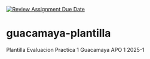 [![Review Assignment Due Date](https://classroom.github.com/assets/deadline-readme-button-22041afd0340ce965d47ae6ef1cefeee28c7c493a6346c4f15d667ab976d596c.svg)](https://classroom.github.com/a/x3Bnnre4)
# guacamaya-plantilla
Plantilla Evaluacion Practica 1 Guacamaya APO 1 2025-1
